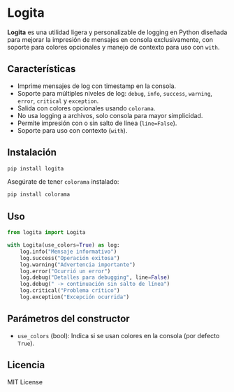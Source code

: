 
# Logita

**Logita** es una utilidad ligera y personalizable de logging en Python diseñada para mejorar la impresión de mensajes en consola exclusivamente, con soporte para colores opcionales y manejo de contexto para uso con `with`.

## Características

- Imprime mensajes de log con timestamp en la consola.
- Soporte para múltiples niveles de log: `debug`, `info`, `success`, `warning`, `error`, `critical` y `exception`.
- Salida con colores opcionales usando `colorama`.
- No usa logging a archivos, solo consola para mayor simplicidad.
- Permite impresión con o sin salto de línea (`line=False`).
- Soporte para uso con contexto (`with`).

## Instalación

```bash
pip install logita
```

Asegúrate de tener `colorama` instalado:

```bash
pip install colorama
```

## Uso

```python
from logita import Logita

with Logita(use_colors=True) as log:
    log.info("Mensaje informativo")
    log.success("Operación exitosa")
    log.warning("Advertencia importante")
    log.error("Ocurrió un error")
    log.debug("Detalles para debugging", line=False)
    log.debug(" -> continuación sin salto de línea")
    log.critical("Problema crítico")
    log.exception("Excepción ocurrida")
```

## Parámetros del constructor

- `use_colors` (bool): Indica si se usan colores en la consola (por defecto `True`).

## Licencia

MIT License
